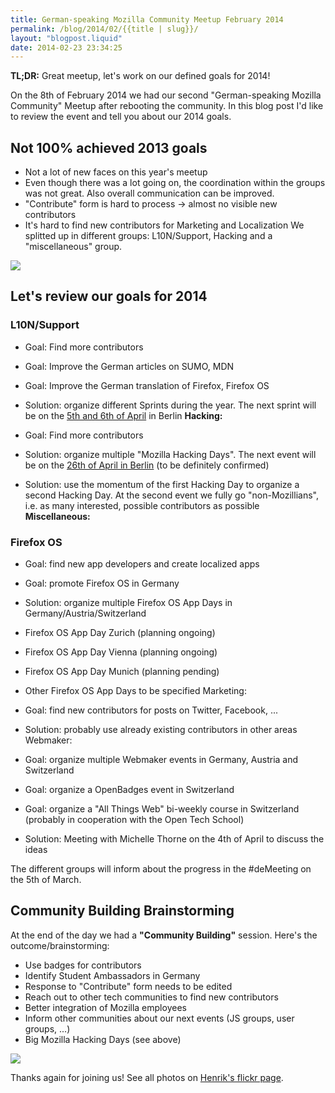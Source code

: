 ```yaml
---
title: German-speaking Mozilla Community Meetup February 2014
permalink: /blog/2014/02/{{title | slug}}/
layout: "blogpost.liquid"
date: 2014-02-23 23:34:25
---
```


**TL;DR:** Great meetup, let's work on our defined goals for 2014!

On the 8th of February 2014 we had our second "German-speaking Mozilla Community" Meetup after rebooting the community. In this blog post I'd like to review the event and tell you about our 2014 goals.

## Not 100% achieved 2013 goals

*   Not a lot of new faces on this year's meetup
*   Even though there was a lot going on, the coordination within the groups was not great. Also overall communication can be improved.
*   "Contribute" form is hard to process -> almost no visible new contributors
*   It's hard to find new contributors for Marketing and Localization
We splitted up in different groups: L10N/Support, Hacking and a "miscellaneous" group.

![](https://farm8.staticflickr.com/7337/12417462025_b9dba8c0c4.jpg)

## Let's review our goals for 2014

### L10N/Support

*   Goal: Find more contributors
*   Goal: Improve the German articles on SUMO, MDN
*   Goal: Improve the German translation of Firefox, Firefox OS
*   Solution: organize different Sprints during the year. The next sprint will be on the [5th and 6th of April](https://reps.mozilla.org/e/docsprint-berlin-april-2014/) in Berlin
**Hacking:**

*   Goal: Find more contributors
*   Solution: organize multiple "Mozilla Hacking Days". The next event will be on the [26th of April in Berlin](https://reps.mozilla.org/e/mozilla-hacking-day-germany/) (to be definitely confirmed)
*   Solution: use the momentum of the first Hacking Day to organize a second Hacking Day. At the second event we fully go "non-Mozillians", i.e. as many interested, possible contributors as possible
**Miscellaneous:**

### Firefox OS

*   Goal: find new app developers and create localized apps
*   Goal: promote Firefox OS in Germany
*   Solution: organize multiple Firefox OS App Days in Germany/Austria/Switzerland
*   Firefox OS App Day Zurich (planning ongoing)
*   Firefox OS App Day Vienna (planning ongoing)
*   Firefox OS App Day Munich (planning pending)
*   Other Firefox OS App Days to be specified
Marketing:

*   Goal: find new contributors for posts on Twitter, Facebook, ...
*   Solution: probably use already existing contributors in other areas
Webmaker:

*   Goal: organize multiple Webmaker events in Germany, Austria and Switzerland
*   Goal: organize a OpenBadges event in Switzerland
*   Goal: organize a "All Things Web" bi-weekly course in Switzerland (probably in cooperation with the Open Tech School)
*   Solution: Meeting with Michelle Thorne on the 4th of April to discuss the ideas

The different groups will inform about the progress in the #deMeeting on the 5th of March.

## Community Building Brainstorming
At the end of the day we had a **"Community Building"** session. Here's the outcome/brainstorming:

*   Use badges for contributors
*   Identify Student Ambassadors in Germany
*   Response to "Contribute" form needs to be edited
*   Reach out to other tech communities to find new contributors
*   Better integration of Mozilla employees
*   Inform other communities about our next events (JS groups, user groups, ...)
*   Big Mozilla Hacking Days (see above)

![](https://farm6.staticflickr.com/5492/12417492125_fa4430da73_z.jpg)

Thanks again for joining us! See all photos on [Henrik's flickr page](https://secure.flickr.com/photos/henx/sets/72157640739919535/).
